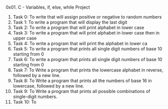 
0x01. C - Variables, if, else, while Project
1. Task 0: To write that will assign  positive or negative to random numbers
2. Task 1: To write a program that will display the last digit
3. Task 2: To write a program that will print alphabet in lower case
4. Task 3: To write a program that will print alphabet in lower case then in upper case
5. Task 4: To write a program that will print the alphabet in lower ca
6. Task 5: To write a program that prints all single digit numbers of base 10 starting from 0
7. Task 6: To write a program that prints all single digit numbers of base 10 starting from 0
8. Task 7: To Write a program that prints the lowercase alphabet in reverse, followed by a new line.
9. Task 8: To Write a program that prints all the numbers of base 16 in lowercase, followed by a new line.
10. Task 9: To Write a program that prints all possible combinations of single-digit numbers.
11. Task 10: To 

